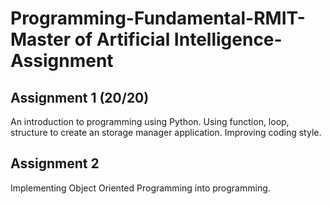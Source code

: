 # Programming-Fundamental-RMIT-Master of Artificial Intelligence-Assignment
## Assignment 1 (20/20)
An introduction to programming using Python.
Using function, loop, structure to create an storage manager application.
Improving coding style. 

## Assignment 2
Implementing Object Oriented Programming into programming.


